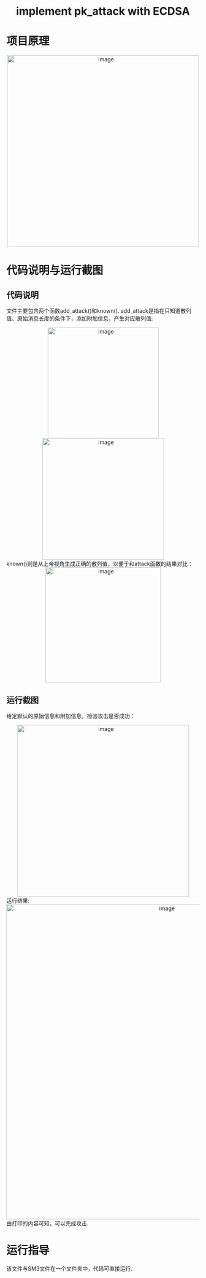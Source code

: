 <h1 align="center">implement pk_attack with ECDSA</h1>

# 项目原理
<div align=center><img width="500" alt="image" src="https://user-images.githubusercontent.com/109843978/181150732-0bde1a2a-5d0c-46af-9091-51a6e393fb80.png"></div>



# 代码说明与运行截图

## 代码说明
文件主要包含两个函数add_attack()和known().
add_attack是指在只知道散列值、原始消息长度的条件下，添加附加信息，产生对应散列值:
<div align=center><img width="289" alt="image" src="https://user-images.githubusercontent.com/109843978/181151629-353742d1-26c9-47af-bb43-ced2caceccab.png"></div>
<div align=center><img width="317" alt="image" src="https://user-images.githubusercontent.com/109843978/181151656-b67dd865-fb58-4110-8fe1-ceaa27952e53.png"></div>
known()则是从上帝视角生成正确的散列值，以便于和attack函数的结果对比：
<div align=center><img width="300" alt="image" src="https://user-images.githubusercontent.com/109843978/181151790-ab755132-ac23-412b-8e18-cbb37337ab4d.png"></div>



## 运行截图

给定默认的原始信息和附加信息，检验攻击是否成功：
<div align=center><img width="448" alt="image" src="https://user-images.githubusercontent.com/109843978/181151901-cb1aeffc-4de7-49bc-85ad-dda35cf10706.png"></div>
运行结果:
<div align=center><img width="822" alt="image" src="https://user-images.githubusercontent.com/109843978/181151982-7ef3fff7-af47-46d2-8257-b8677eac96a0.png"></div>
由打印的内容可知，可以完成攻击.

# 运行指导

该文件与SM3文件在一个文件夹中，代码可直接运行.








